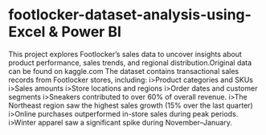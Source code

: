 # footlocker-dataset-analysis-using-Excel & Power BI
This project explores Footlocker’s sales data to uncover insights about product performance, sales trends, and regional distribution.Original data can be found on kaggle.com
The dataset contains transactional sales records from Footlocker stores, including:
        i>Product categories and SKUs
        i>Sales amounts
        i>Store locations and regions
        i>Order dates and customer segments
        i>Sneakers contributed to over 60% of overall revenue.
        i>The Northeast region saw the highest sales growth (15% over the last quarter)
        i>Online purchases outperformed in-store sales during peak periods.
        i>Winter apparel saw a significant spike during November–January.

     
